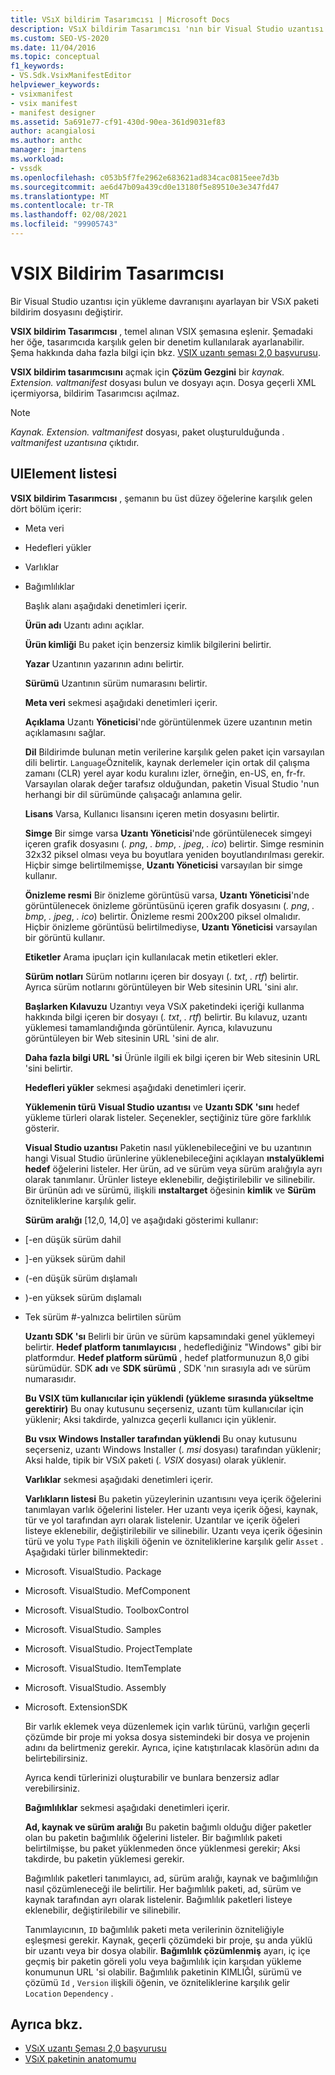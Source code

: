 ```yaml
---
title: VSıX bildirim Tasarımcısı | Microsoft Docs
description: VSıX bildirim Tasarımcısı 'nın bir Visual Studio uzantısı için yükleme davranışını ayarlayan bir VSıX paketi bildirim dosyasını nasıl değiştirdiği hakkında bilgi edinin.
ms.custom: SEO-VS-2020
ms.date: 11/04/2016
ms.topic: conceptual
f1_keywords:
- VS.Sdk.VsixManifestEditor
helpviewer_keywords:
- vsixmanifest
- vsix manifest
- manifest designer
ms.assetid: 5a691e77-cf91-430d-90ea-361d9031ef83
author: acangialosi
ms.author: anthc
manager: jmartens
ms.workload:
- vssdk
ms.openlocfilehash: c053b5f7fe2962e683621ad834cac0815eee7d3b
ms.sourcegitcommit: ae6d47b09a439cd0e13180f5e89510e3e347fd47
ms.translationtype: MT
ms.contentlocale: tr-TR
ms.lasthandoff: 02/08/2021
ms.locfileid: "99905743"
---
```

# <a name="vsix-manifest-designer"></a>VSIX Bildirim Tasarımcısı
Bir Visual Studio uzantısı için yükleme davranışını ayarlayan bir VSıX paketi bildirim dosyasını değiştirir.

 **VSIX bildirim Tasarımcısı** , temel alınan VSIX şemasına eşlenir. Şemadaki her öğe, tasarımcıda karşılık gelen bir denetim kullanılarak ayarlanabilir. Şema hakkında daha fazla bilgi için bkz. [VSIX uzantı şeması 2,0 başvurusu](../extensibility/vsix-extension-schema-2-0-reference.md).

 **VSIX bildirim tasarımcısını** açmak için **Çözüm Gezgini** bir *kaynak. Extension. valtmanifest* dosyası bulun ve dosyayı açın. Dosya geçerli XML içermiyorsa, bildirim Tasarımcısı açılmaz.

> [!NOTE]
> *Kaynak. Extension. valtmanifest* dosyası, paket oluşturulduğunda *. valtmanifest uzantısına* çıktıdır.

## <a name="uielement-list"></a>UIElement listesi
 **VSIX bildirim Tasarımcısı** , şemanın bu üst düzey öğelerine karşılık gelen dört bölüm içerir:

- Meta veri

- Hedefleri yükler

- Varlıklar

- Bağımlılıklar

  Başlık alanı aşağıdaki denetimleri içerir.

  **Ürün adı** Uzantı adını açıklar.

  **Ürün kimliği** Bu paket için benzersiz kimlik bilgilerini belirtir.

  **Yazar** Uzantının yazarının adını belirtir.

  **Sürümü** Uzantının sürüm numarasını belirtir.

  **Meta veri** sekmesi aşağıdaki denetimleri içerir.

  **Açıklama** Uzantı **Yöneticisi**'nde görüntülenmek üzere uzantının metin açıklamasını sağlar.

  **Dil** Bildirimde bulunan metin verilerine karşılık gelen paket için varsayılan dili belirtir. `Language`Öznitelik, kaynak derlemeler için ortak dil çalışma zamanı (CLR) yerel ayar kodu kuralını izler, örneğin, en-US, en, fr-fr. Varsayılan olarak değer tarafsız olduğundan, paketin Visual Studio 'nun herhangi bir dil sürümünde çalışacağı anlamına gelir.

  **Lisans** Varsa, Kullanıcı lisansını içeren metin dosyasını belirtir.

  **Simge** Bir simge varsa **Uzantı Yöneticisi**'nde görüntülenecek simgeyi içeren grafik dosyasını (*. png*, *. bmp*, *. jpeg*, *. ico*) belirtir. Simge resminin 32x32 piksel olması veya bu boyutlara yeniden boyutlandırılması gerekir. Hiçbir simge belirtilmemişse, **Uzantı Yöneticisi** varsayılan bir simge kullanır.

  **Önizleme resmi** Bir önizleme görüntüsü varsa, **Uzantı Yöneticisi**'nde görüntülenecek önizleme görüntüsünü içeren grafik dosyasını (*. png*, *. bmp*, *. jpeg*, *. ico*) belirtir. Önizleme resmi 200x200 piksel olmalıdır. Hiçbir önizleme görüntüsü belirtilmediyse, **Uzantı Yöneticisi** varsayılan bir görüntü kullanır.

  **Etiketler** Arama ipuçları için kullanılacak metin etiketleri ekler.

  **Sürüm notları** Sürüm notlarını içeren bir dosyayı (*. txt*, *. rtf*) belirtir. Ayrıca sürüm notlarını görüntüleyen bir Web sitesinin URL 'sini alır.

  **Başlarken Kılavuzu** Uzantıyı veya VSıX paketindeki içeriği kullanma hakkında bilgi içeren bir dosyayı (*. txt*, *. rtf*) belirtir. Bu kılavuz, uzantı yüklemesi tamamlandığında görüntülenir. Ayrıca, kılavuzunu görüntüleyen bir Web sitesinin URL 'sini de alır.

  **Daha fazla bilgi URL 'si** Ürünle ilgili ek bilgi içeren bir Web sitesinin URL 'sini belirtir.

  **Hedefleri yükler** sekmesi aşağıdaki denetimleri içerir.

  **Yüklemenin türü** **Visual Studio uzantısı** ve **Uzantı SDK 'sını** hedef yükleme türleri olarak listeler. Seçenekler, seçtiğiniz türe göre farklılık gösterir.

  **Visual Studio uzantısı** Paketin nasıl yüklenebileceğini ve bu uzantının hangi Visual Studio ürünlerine yüklenebileceğini açıklayan **ınstalyüklemi hedef** öğelerini listeler. Her ürün, ad ve sürüm veya sürüm aralığıyla ayrı olarak tanımlanır. Ürünler listeye eklenebilir, değiştirilebilir ve silinebilir. Bir ürünün adı ve sürümü, ilişkili **ınstaltarget** öğesinin **kimlik** ve **Sürüm** özniteliklerine karşılık gelir.

  **Sürüm aralığı** [12,0, 14,0] ve aşağıdaki gösterimi kullanır:

- [-en düşük sürüm dahil

- ]-en yüksek sürüm dahil

- (-en düşük sürüm dışlamalı

- )-en yüksek sürüm dışlamalı

- Tek sürüm #-yalnızca belirtilen sürüm

  **Uzantı SDK 'sı** Belirli bir ürün ve sürüm kapsamındaki genel yüklemeyi belirtir. **Hedef platform tanımlayıcısı** , hedeflediğiniz "Windows" gibi bir platformdur. **Hedef platform sürümü** , hedef platformunuzun 8,0 gibi sürümüdür. SDK **adı** ve **SDK sürümü** , SDK 'nın sırasıyla adı ve sürüm numarasıdır.

  **Bu VSIX tüm kullanıcılar için yüklendi (yükleme sırasında yükseltme gerektirir)** Bu onay kutusunu seçerseniz, uzantı tüm kullanıcılar için yüklenir; Aksi takdirde, yalnızca geçerli kullanıcı için yüklenir.

  **Bu vsıx Windows Installer tarafından yüklendi** Bu onay kutusunu seçerseniz, uzantı Windows Installer (*. msi* dosyası) tarafından yüklenir; Aksi halde, tipik bir VSıX paketi (*. VSIX* dosyası) olarak yüklenir.

  **Varlıklar** sekmesi aşağıdaki denetimleri içerir.

  **Varlıkların listesi** Bu paketin yüzeylerinin uzantısını veya içerik öğelerini tanımlayan varlık öğelerini listeler. Her uzantı veya içerik öğesi, kaynak, tür ve yol tarafından ayrı olarak listelenir. Uzantılar ve içerik öğeleri listeye eklenebilir, değiştirilebilir ve silinebilir. Uzantı veya içerik öğesinin türü ve yolu `Type` `Path` ilişkili öğenin ve özniteliklerine karşılık gelir `Asset` . Aşağıdaki türler bilinmektedir:

- Microsoft. VisualStudio. Package

- Microsoft. VisualStudio. MefComponent

- Microsoft. VisualStudio. ToolboxControl

- Microsoft. VisualStudio. Samples

- Microsoft. VisualStudio. ProjectTemplate

- Microsoft. VisualStudio. ItemTemplate

- Microsoft. VisualStudio. Assembly

- Microsoft. ExtensionSDK

  Bir varlık eklemek veya düzenlemek için varlık türünü, varlığın geçerli çözümde bir proje mi yoksa dosya sistemindeki bir dosya ve projenin adını da belirtmeniz gerekir. Ayrıca, içine katıştırılacak klasörün adını da belirtebilirsiniz.

  Ayrıca kendi türlerinizi oluşturabilir ve bunlara benzersiz adlar verebilirsiniz.

  **Bağımlılıklar** sekmesi aşağıdaki denetimleri içerir.

  **Ad, kaynak ve sürüm aralığı** Bu paketin bağımlı olduğu diğer paketler olan bu paketin bağımlılık öğelerini listeler. Bir bağımlılık paketi belirtilmişse, bu paket yüklenmeden önce yüklenmesi gerekir; Aksi takdirde, bu paketin yüklemesi gerekir.

  Bağımlılık paketleri tanımlayıcı, ad, sürüm aralığı, kaynak ve bağımlılığın nasıl çözümleneceği ile belirtilir. Her bağımlılık paketi, ad, sürüm ve kaynak tarafından ayrı olarak listelenir. Bağımlılık paketleri listeye eklenebilir, değiştirilebilir ve silinebilir.

  Tanımlayıcının, `ID` bağımlılık paketi meta verilerinin özniteliğiyle eşleşmesi gerekir. Kaynak, geçerli çözümdeki bir proje, şu anda yüklü bir uzantı veya bir dosya olabilir. **Bağımlılık çözümlenmiş** ayarı, iç içe geçmiş bir paketin göreli yolu veya bağımlılık için karşıdan yükleme konumunun URL 'si olabilir. Bağımlılık paketinin KIMLIĞI, sürümü ve çözümü `Id` , `Version` ilişkili öğenin, ve özniteliklerine karşılık gelir `Location` `Dependency` .

## <a name="see-also"></a>Ayrıca bkz.
- [VSıX uzantı Şeması 2,0 başvurusu](../extensibility/vsix-extension-schema-2-0-reference.md)
- [VSıX paketinin anatomumu](../extensibility/anatomy-of-a-vsix-package.md)
